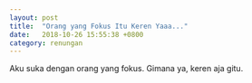 ```yaml
---
layout: post
title:  "Orang yang Fokus Itu Keren Yaaa..."
date:   2018-10-26 15:55:38 +0800
category: renungan
---
```


Aku suka dengan orang yang fokus. Gimana ya, keren aja gitu.